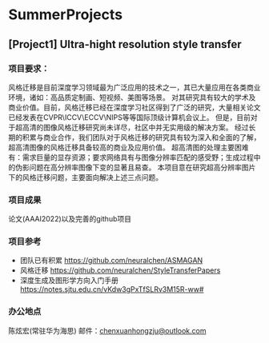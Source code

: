 # SummerProjects

## [Project1] Ultra-hight resolution style transfer

### 项目要求：
风格迁移是目前深度学习领域最为广泛应用的技术之一，其已大量应用在各类商业环境，诸如：高品质定制画、短视频、美图等场景。
对其研究具有较大的学术及商业价值。目前，风格迁移已经在深度学习社区得到了广泛的研究，大量相关论文已经发表在CVPR\ICCV\ECCV\NIPS等等国际顶级计算机会议上。
但是，目前对于超高清的图像风格迁移研究尚未详尽，社区中并无实用级的解决方案。
经过长期的积累与商业合作，我们团队对于风格迁移的研究具有较为深入和全面的了解，超高清图像的风格迁移具备较高的商业及应用价值。
超高清图的处理主要困难有：需求巨量的显存资源；要求网络具有与图像分辨率匹配的感受野；生成过程中的伪影问题在高分辨率图像下变的显著且易查。
本项目意在研究超高分辨率图片下的风格迁移问题，主要面向解决上述三点问题。

### 项目成果
论文(AAAI2022)以及完善的github项目

### 项目参考
- 团队已有积累 https://github.com/neuralchen/ASMAGAN
- 风格迁移 https://github.com/neuralchen/StyleTransferPapers
- 深度生成及图形学方向入门手册 https://notes.sjtu.edu.cn/vKdw3gPxTfSLRv3M15R-ww#

### 办公地点
陈炫宏(常驻华为海思)
邮件：chenxuanhongzju@outlook.com